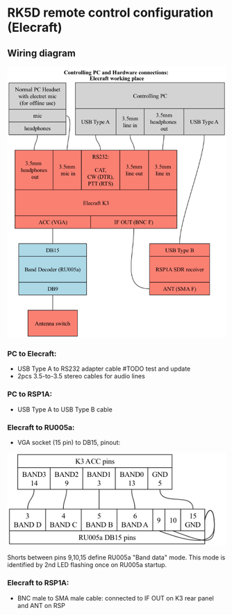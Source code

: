 # RK5D remote control configuration (Elecraft)

## Wiring diagram
![hardware](images/hw.png)

### PC to Elecraft:
- USB Type A to RS232 adapter cable #TODO test and update
- 2pcs 3.5-to-3.5 stereo cables for audio lines

### PC to RSP1A:
- USB Type A to USB Type B cable

### Elecraft to RU005a:

- VGA socket (15 pin) to DB15, pinout:

![pinout](images/acc-ru005a.png)

Shorts between pins 9,10,15 define RU005a "Band data" mode.
This mode is identified by 2nd LED flashing once on RU005a startup.

### Elecraft to RSP1A:
- BNC male to SMA male cable: connected to IF OUT on K3 rear panel and ANT on RSP